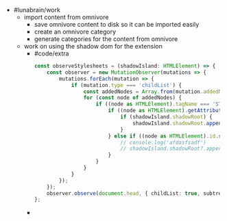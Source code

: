 - #lunabrain/work
	- import content from omnivore
		- save omnivore content to disk so it can be imported easily
		- create an omnivore category
		- generate categories for the content from omnivore
	- work on using the shadow dom for the extension
		- #code/extra
		  ```typescript
		  const observeStylesheets = (shadowIsland: HTMLElement) => {
		      const observer = new MutationObserver(mutations => {
		          mutations.forEach(mutation => {
		              if (mutation.type === 'childList') {
		                  const addedNodes = Array.from(mutation.addedNodes);
		                  for (const node of addedNodes) {
		                      if ((node as HTMLElement).tagName === 'STYLE') {
		                          if ((node as HTMLElement).getAttribute('data-make-styles-bucket')) {
		                              if (shadowIsland.shadowRoot) {
		                                  shadowIsland.shadowRoot.appendChild(node)
		                              }
		                          } else if ((node as HTMLElement).id.startsWith('fui-FluentProvider')) {
		                              // console.log('afdasfsadf')
		                              // shadowIsland.shadowRoot?.appendChild(node);
		                          }
		                      }
		                  }
		              }
		          });
		      });
		      observer.observe(document.head, { childList: true, subtree: true });
		  };
		  ```
		-